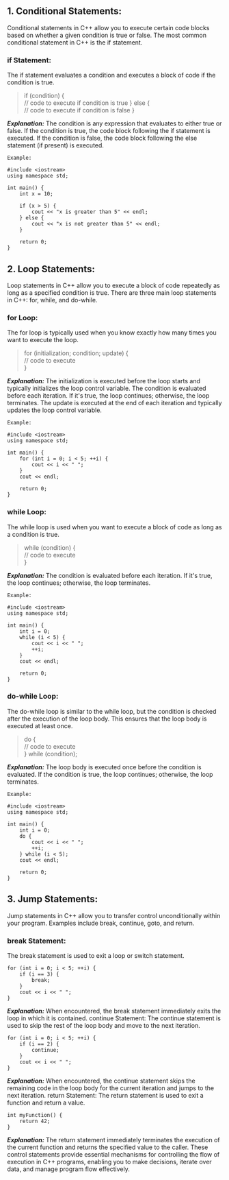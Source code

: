 ## 1. Conditional Statements:
Conditional statements in C++ allow you to execute certain code blocks based on whether a given condition is true or false. The most common conditional statement in C++ is the if statement.

### if Statement:
The if statement evaluates a condition and executes a block of code if the condition is true.


>if (condition) {<br/>
        // code to execute if condition is true
    } else {
<br/>        // code to execute if condition is false
    }

***Explanation:*** The condition is any expression that evaluates to either true or false.
If the condition is true, the code block following the if statement is executed.
If the condition is false, the code block following the else statement (if present) is executed.

    Example:

    #include <iostream>
    using namespace std;

    int main() {
        int x = 10;

        if (x > 5) {
            cout << "x is greater than 5" << endl;
        } else {
            cout << "x is not greater than 5" << endl;
        }

        return 0;
    }

## 2. Loop Statements:
Loop statements in C++ allow you to execute a block of code repeatedly as long as a specified condition is true. There are three main loop statements in C++: for, while, and do-while.

### for Loop:
The for loop is typically used when you know exactly how many times you want to execute the loop.


>for (initialization; condition; update) { <br/>
    // code to execute
<br/>}

***Explanation:*** The initialization is executed before the loop starts and typically initializes the loop control variable.
The condition is evaluated before each iteration. If it's true, the loop continues; otherwise, the loop terminates.
The update is executed at the end of each iteration and typically updates the loop control variable.

    Example:

    #include <iostream>
    using namespace std;

    int main() {
        for (int i = 0; i < 5; ++i) {
            cout << i << " ";
        }
        cout << endl;

        return 0;
    }

### while Loop:
The while loop is used when you want to execute a block of code as long as a condition is true.

>while (condition) { <br/>
    // code to execute
<br/>}

***Explanation:*** The condition is evaluated before each iteration. If it's true, the loop continues; otherwise, the loop terminates.

    Example:

    #include <iostream>
    using namespace std;

    int main() {
        int i = 0;
        while (i < 5) {
            cout << i << " ";
            ++i;
        }
        cout << endl;

        return 0;
    }

### do-while Loop:
The do-while loop is similar to the while loop, but the condition is checked after the execution of the loop body. This ensures that the loop body is executed at least once.


>do { <br/>
    // code to execute
<br/>} while (condition);

***Explanation:*** The loop body is executed once before the condition is evaluated.
If the condition is true, the loop continues; otherwise, the loop terminates.

    Example:

    #include <iostream>
    using namespace std;

    int main() {
        int i = 0;
        do {
            cout << i << " ";
            ++i;
        } while (i < 5);
        cout << endl;

        return 0;
    }

## 3. Jump Statements:
Jump statements in C++ allow you to transfer control unconditionally within your program. Examples include break, continue, goto, and return.

### break Statement:
The break statement is used to exit a loop or switch statement.

    for (int i = 0; i < 5; ++i) {
        if (i == 3) {
            break;
        }
        cout << i << " ";
    }

***Explanation:*** When encountered, the break statement immediately exits the loop in which it is contained.
continue Statement:
The continue statement is used to skip the rest of the loop body and move to the next iteration.

    for (int i = 0; i < 5; ++i) {
        if (i == 2) {
            continue;
        }
        cout << i << " ";
    }

***Explanation:*** When encountered, the continue statement skips the remaining code in the loop body for the current iteration and jumps to the next iteration.
return Statement:
The return statement is used to exit a function and return a value.


    int myFunction() {
        return 42;
    }

***Explanation:*** The return statement immediately terminates the execution of the current function and returns the specified value to the caller.
These control statements provide essential mechanisms for controlling the flow of execution in C++ programs, enabling you to make decisions, iterate over data, and manage program flow effectively.
